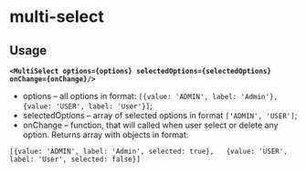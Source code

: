 # multi-select

## Usage

**`<MultiSelect options={options} selectedOptions={selectedOptions} onChange={onChange}/>`**

- options – all options in format:
`[{value: 'ADMIN', label: 'Admin'}, {value: 'USER', label: 'User'}]`;
- selectedOptions – array of selected options in format `['ADMIN', 'USER']`;
- onChange – function, that will called when user select or delete any option. Returns array with objects in format:

`[{value: 'ADMIN', label: 'Admin', selected: true},  
{value: 'USER', label: 'User', selected: false}]`
